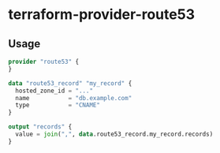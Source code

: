 # terraform-provider-route53

## Usage

```terraform
provider "route53" {
}

data "route53_record" "my_record" {
  hosted_zone_id = "..."
  name           = "db.example.com"
  type           = "CNAME"
}

output "records" {
  value = join(",", data.route53_record.my_record.records)
}
```
